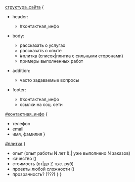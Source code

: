 [структура_сайта](@) {
 - header:
   - #контактная_инфо
   
 - body:
   - рассказать о услугах
   - рассказать о опыте
   - #плитка (список|плитка с сильными сторонами)
   - примеры выполненных работ
   
 - addition:
   - часто задаваемые вопросы
   
 - footer:
   - #контактная_инфо
   - ссылки на соц. сети


  [#контактная_инфо](#) {
   - телефон
   - email
   - имя, фамилия
  }

  [#плитка](#) {
   - опыт (опыт работы N лет &,| уже выполнено N заказов)
   - качество ()
   - стоимость (от|до Z тыс. руб)
   - проекты любой сложности ()
   - прозрачность? (???)
  }
}






